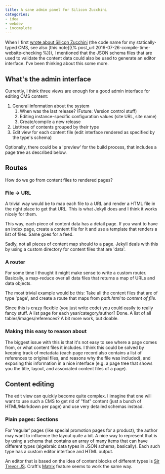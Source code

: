 ```yaml
---
title: A sane admin panel for Silicon Zucchini
categories:
- idea
- webdev
- incomplete
---
```

When I first [wrote about Silicon Zucchini](https://pascalhertleif.de/artikel/silicon-zucchini/) (the code name for my statically-typed CMS, see also [this note]({% post_url 2016-07-26-compile-time-website-checking %})), I mentioned that the JSON schema files that are used to validate the content data could also be used to generate an editor interface. I've been thinking about this some more.

## What's the admin interface

Currently, I think three views are enough for a good admin interface for editing CMS content:

1. General information about the system
	1. When was the last release? (Future: Version control stuff)
	2. Editing instance-specific configuration values (site URL, site name)
	3. Create/compile a new release
2. List/tree of contents grouped by their type
3. Edit view for each content file (edit interface rendered as specified by the type's schema)

Optionally, there could be a 'preview' for the build process, that includes a page tree as described below.

## Routes

How do we go from content files to rendered pages?

### File → URL

A trivial way would be to map each file to a URL and render a HTML file in the right place to get that URL. This is what Jekyll does and I think it works nicely for them.

This way, each piece of content data has a detail page. If you want to have an index page, create a content file for it and use a template that renders a list of files. Same goes for a feed.

Sadly, not all pieces of content map should to a page. Jekyll deals with this by using a custom directory for content files that are 'data'.

### A router

For some time I thought it might make sense to write a custom router. Basically, a map-reduce over all data files that returns a map of URLs and data objects.

The most trivial example would be this: Take all the content files that are of type 'page', and create a route that maps from _path.html_ to _content of file_.

Since this is crazy flexible (you just write code) you could easily to really fancy stuff. A list page for each year/category/author? Done. A list of all tables/images/references? A bit more work, but doable.

### Making this easy to reason about

The biggest issue with this is that it's not easy to see where a page comes from, or what content files it includes. I think this could be solved by keeping track of metadata (each page record also contains a list of references to original files, and reasons why the file was included), and exposing this information in a nice interface (e.g. a page tree that shows you the title, layout, and associated content files of a page).

## Content editing

The edit view can quickly become quite complex. I imagine that one will want to use such a CMS to get rid of "flat" content (just a bunch of HTML/Markdown per page) and use very detailed schemas instead.

### Plain pages: Sections

For 'regular' pages (like special promotion pages for a product), the author may want to influence the layout quite a bit. A nice way to represent that is by using a schema that contains an array of many items that can have different types (algebraic data types in JSON schema, basically). Each such type has a custom editor interface and HTML output.

An editor that is based on the idea of content blocks of different types is [Sir Trevor JS](http://madebymany.github.io/sir-trevor-js/). Craft's [Matrix](https://craftcms.com/features/matrix) feature seems to work the same way.

